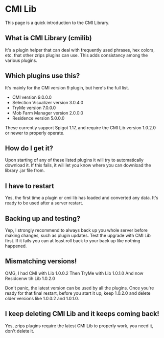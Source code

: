 # CMI Lib

This page is a quick introduction to the CMI Library. 

## What is CMI Library (cmilib)

It's a plugin helper that can deal with frequently used phrases, hex colors, etc. that other zrips plugins can use. This adds consistancy among the various plugins.

## Which plugins use this?

It's mainly for the CMI version 9 plugin, but here's the full list.

- CMI version 9.0.0.0
- Selection Visualizer version 3.0.4.0
- TryMe version 7.0.0.0
- Mob Farm Manager version 2.0.0.0
- Residence version 5.0.0.0

These currently support Spigot 1.17, and require the CMI Lib version 1.0.2.0 or newer to properly operate.

## How do I get it?

Upon starting of any of these listed plugins it will try to automatically download it. If this fails, it will let you know where you can download the library .jar file from.

## I have to restart

Yes, the first time a plugin or cmi lib has loaded and converted any data. It's ready to be used after a server restart.

## Backing up and testing?

Yep, I strongly recommend to always back up you whole server before making changes, such as plugin updates. Test the upgrade with CMI Lib first. If it fails you can at least roll back to your back up like nothing happened.

## Mismatching versions!

OMG, I had CMI with Lib 1.0.0.2
Then TryMe with Lib 1.0.1.0
And now Residcenw tih Lib 1.0.2.0

Don't panic, the latest version can be used by all the plugins. Once you're ready for that final restart, before you start it up, keep 1.0.2.0 and delete older versions like 1.0.0.2 and 1.0.1.0.

## I keep deleting CMI Lib and it keeps coming back!

Yes, zrips plugins require the latest CMI Lib to properly work, you need it, don't delete it.
